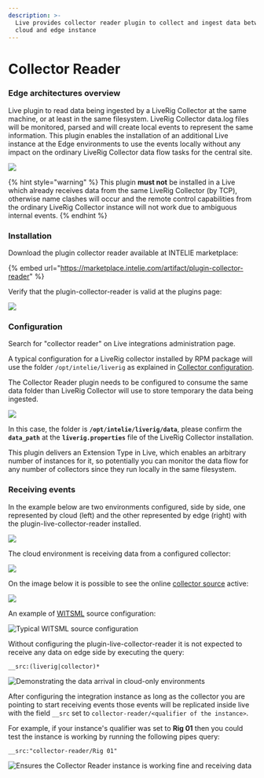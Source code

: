 ```yaml
---
description: >-
  Live provides collector reader plugin to collect and ingest data between a
  cloud and edge instance
---
```


# Collector Reader

### Edge architectures overview

Live plugin to read data being ingested by a LiveRig Collector at the same machine, or at least in the same filesystem. LiveRig Collector data.log files will be monitored, parsed and will create local events to represent the same information. This plugin enables the installation of an additional Live instance at the Edge environments to use the events locally without any impact on the ordinary LiveRig Collector data flow tasks for the central site.

![](https://lh5.googleusercontent.com/XX09tzG0ylzs24Dfwns4xV4onHb6m6DMcPsvZDG3s40MLhW5Y2a3-8E3Zt7IjNZWYUrWyJ05d82vcnFfIlsOg9zyZ-Qzp0dKQ-Ug90jiHptGkCWw0TcV9Os7iAmlHi8rKmWcCN63jVkv0\_uTuA)

{% hint style="warning" %}
This plugin **must not** be installed in a Live which already receives data from the same LiveRig Collector (by TCP), otherwise name clashes will occur and the remote control capabilities from the ordinary LiveRig Collector instance will not work due to ambiguous internal events.
{% endhint %}

### Installation&#x20;

Download the plugin collector reader available at INTELIE marketplace:

{% embed url="https://marketplace.intelie.com/artifact/plugin-collector-reader" %}

Verify that the plugin-collector-reader is valid at the plugins page:

![](https://lh3.googleusercontent.com/O8N4BKByKoyv3CZH2yIr3LWIlZv9pk4imYQMYc8efZ6gpIBreXoCZWi31j9YMdGYCLFMuDnXfOy-wokMlhv\_Ki3Bdj788ZsRchwttj4ztGxiUY4Kr41PabUjp1FnVy-UooWMw1FMj7-nVhAkZA)

### Configuration

Search for "collector reader" on Live integrations administration page.

A typical configuration for a LiveRig collector installed by RPM package will use the folder `/opt/intelie/liverig` as explained in  [Collector configuration](../collector/configuration/).

The Collector Reader plugin needs to be configured to consume the same data folder than LiveRig Collector will use to store temporary the data being ingested.

![](https://lh6.googleusercontent.com/GHhcwdUbzM0lhvsm-Rxob3QJGv23OtBWKnsDtgxRzipobDUjtruT-2X\_MOyUDyuaeDZ6Mz5CXVCFqJt2bLWGgcEDOYGan6dp6ySUwb3EBwfvGxEzrwhpjVIhM3Bm9K0ZA1frXsH9QQXiGKbSZQ)

In this case, the folder is **`/opt/intelie/liverig/data`**, please confirm the **`data_path`** at the **`liverig.properties`** file of the LiveRig Collector installation.&#x20;

This plugin delivers an Extension Type in Live, which enables an arbitrary number of instances for it, so potentially you can monitor the data flow for any number of collectors since they run locally in the same filesystem.

### **Receiving events**

In the example below are two environments configured, side by side, one represented by cloud (left) and the other represented by edge (right) with the plugin-live-collector-reader installed.

![](https://lh5.googleusercontent.com/CfAH6GaxrWNyGyvxH06O9BY7b69o2rWu9RbQoh1Hg8wXQfjYPGUYT42jCBAzaafT\_5UXL81TZq5M1aChMhbGz4iW00UJce6rc-BRC5GJFQMElZlSc9hDtm-11ic-yrttVI80\_90BEclt0L4pvA)

The cloud environment is receiving data from a configured collector:

![](https://lh6.googleusercontent.com/KEbVJwNZQxe9joD6aN59QYjiYWDDDOQU484y9aZ4FROcWiyeLJiwE17R-dugP5y4cDGtFGf0DV1rkgusEAS2dFl8l9zwlFnd52nB6OQp-R9BweORbGp74lQzfjji7BPtDOfztOoe8djOSH4XdQ)

On the image below it is possible to see the online [collector source](../collector/remote-control/sources/README.md) active:

![](https://lh3.googleusercontent.com/XZL8l9V15jk3O18\_b2bDjrxymttCzVUm8Zmpu0lEoArFxW6\_EXb744LANYWFtfXW30jpS4rjIm-6uB1JYoUfOpSx0eCXmwKFzjmxsR-PuiCCtLlIYPDBDzAIvFwaVtN8cqtS2pb5z7F3jWAmow)

An example of [WITSML](../collector/protocols/witsml.md) source configuration:

![Typical WITSML source configuration](https://lh5.googleusercontent.com/eIHidImbtrltYR0A5sI3iB\_nEwv3MI4oPa-eNHjSeHPLZK-t85HIOlgrouoJzlFtJSLs4uLzs\_1Vpu3sXyVYZ1WsqS8qvqFpUYImU3q8sYANgH6r1WWy3B0E3a1RK8m2F30SfCsEwsyXZE-KpQ)



Without configuring the plugin-live-collector-reader it is not expected to receive any data on edge side by executing the query:

`__src:(liverig|collector)*`

![Demonstrating the data arrival in cloud-only environments](https://lh5.googleusercontent.com/kNHuFQMQRRDPIlpinr-wzPy7N8fzF9tpqdD9dUtZykwVtJN-QkKjpZMH8LOdb1MiqVr6yHFEGs561Rf45teIPXeXjwT2p5xVbDXF4ke\_mDte8Z8PADio9w9kl8r294oth08kVba63A51DvY3Lg)

After configuring the integration instance as long as the collector you are pointing to start receiving events those events will be replicated inside live with the field `__src` set to `collector-reader/<qualifier of the instance>`.



For example, if your instance's qualifier was set to **Rig 01** then you could test the instance is working by running the following pipes query:

`__src:"collector-reader/Rig 01"`

![Ensures the Collector Reader instance is working fine and receiving data](https://lh6.googleusercontent.com/dZnF8wSnF1B50-Har0LuvnwVynBo7SBhL8-3NN8C3STTTsy2J7WEe9tIaN0qi7i6d0kI6Xr7-zHNzJ1X5Yu7CsRmH2DlXrYo3t6yOwswl5OOmlS6bbsAs-ACAgXrE3nvuhzRsguMgNM3BhSWpw)


